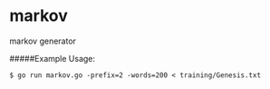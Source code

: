 markov
======

markov generator

#####Example Usage:

	$ go run markov.go -prefix=2 -words=200 < training/Genesis.txt 
